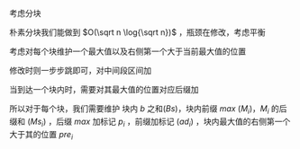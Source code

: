 考虑分块

朴素分块我们能做到 $O(\sqrt n \log{\sqrt n})$ ，瓶颈在修改，考虑平衡

考虑对每个块维护一个最大值以及右侧第一个大于当前最大值的位置

修改时则一步步跳即可，对中间段区间加

当到达一个块内时，需要对其最大值的位置对应后缀加

所以对于每个块，我们需要维护 块内 $b$ 之和($Bs$)，块内前缀 $max$ ($M_i$)，$M_i$ 的后缀和 ($Ms_i$) ，后缀 $max$ 加标记 $p_i$ ，前缀加标记 ($ad_i$) ，块内最大值的右侧第一个大于其的位置 $pre_i$ 
